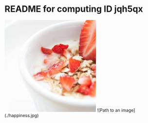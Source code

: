# README for computing ID jqh5qx

![Path to an image](./happiness.jpg)
\!\[Path to an image](./happiness.jpg)
